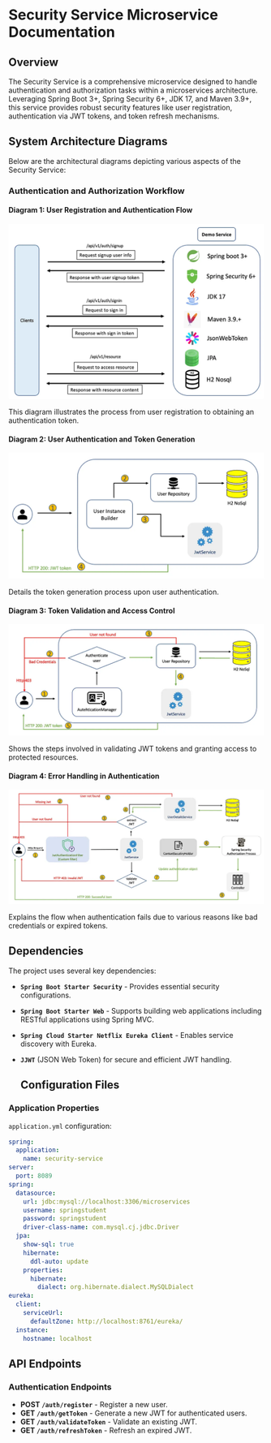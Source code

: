 # Security Service Microservice Documentation

## Overview

The Security Service is a comprehensive microservice designed to handle authentication and authorization tasks within a microservices architecture. Leveraging Spring Boot 3+, Spring Security 6+, JDK 17, and Maven 3.9+, this service provides robust security features like user registration, authentication via JWT tokens, and token refresh mechanisms.

## System Architecture Diagrams

Below are the architectural diagrams depicting various aspects of the Security Service:

### Authentication and Authorization Workflow

#### Diagram 1: User Registration and Authentication Flow
![User Registration and Authentication Flow](images/ApplicationArchitecture.png)

This diagram illustrates the process from user registration to obtaining an authentication token.

#### Diagram 2: User Authentication and Token Generation
![User Authentication and Token Generation](images/SignUp.png)

Details the token generation process upon user authentication.

#### Diagram 3: Token Validation and Access Control
![Token Validation and Access Control](images/SignIn.png)

Shows the steps involved in validating JWT tokens and granting access to protected resources.

#### Diagram 4: Error Handling in Authentication
![Error Handling in Authentication](images/ResourceAccess.png)

Explains the flow when authentication fails due to various reasons like bad credentials or expired tokens.

## Dependencies

The project uses several key dependencies:

- **`Spring Boot Starter Security`** - Provides essential security configurations.
- **`Spring Boot Starter Web`** - Supports building web applications including RESTful applications using Spring MVC.
- **`Spring Cloud Starter Netflix Eureka Client`** - Enables service discovery with Eureka.
- **`JJWT`** (JSON Web Token) for secure and efficient JWT handling.

  ## Configuration Files

### Application Properties

`application.yml` configuration:

```yaml
spring:
  application:
    name: security-service
server:
  port: 8089
spring:
  datasource:
    url: jdbc:mysql://localhost:3306/microservices
    username: springstudent
    password: springstudent
    driver-class-name: com.mysql.cj.jdbc.Driver
  jpa:
    show-sql: true
    hibernate:
      ddl-auto: update
    properties:
      hibernate:
        dialect: org.hibernate.dialect.MySQLDialect
eureka:
  client:
    serviceUrl:
      defaultZone: http://localhost:8761/eureka/
  instance:
    hostname: localhost
```

## API Endpoints

### Authentication Endpoints

- **POST `/auth/register`** - Register a new user.
- **GET `/auth/getToken`** - Generate a new JWT for authenticated users.
- **GET `/auth/validateToken`** - Validate an existing JWT.
- **GET `/auth/refreshToken`** - Refresh an expired JWT.




